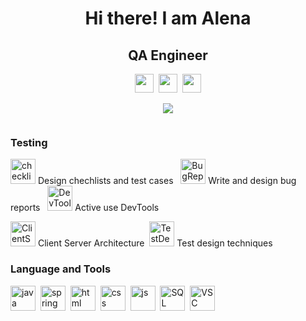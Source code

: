 <div id="header" align="center">
<h1> Hi there! I am Alena</h1>
<h2>QA Engineer</h2>
</div>

<div align="center">
  <div align="center"> 
    <a href="https://www.linkedin.com/in/elena-yanchik/"><img src="https://cdn-icons-png.flaticon.com/128/3536/3536505.png" width="30" height="30" /></a>&nbsp;
    <a href="https://t.me/YanchikLena"><img src="https://encrypted-tbn0.gstatic.com/images?q=tbn:ANd9GcRQpVteA79NPGBGtqnh_BtNIqXe_P-eCM0Uzl2_6DZeYg&s" width="30" height="30"/></a>&nbsp;
    <a href="mailto:lenochka28yan@gmail.com"><img src="https://cdn.icon-icons.com/icons2/535/PNG/512/Email-Icon_icon-icons.com_52870.png" width="30" height="30"/></a>
     
  </div>
  
![](http://github-profile-summary-cards.vercel.app/api/cards/profile-details?username=AlenaYanchyk&theme=default)
  
  <img src="https://komarev.com/ghpvc/?username=AlenaYanchyk&style=flat-square&color=lightgrey" alt=""/>
  
</div>

<div >
  
 <h3>Testing</h3>   
  <a href="https://github.com/AlenaYanchyk/CheckList"><img src="https://p7.hiclipart.com/preview/527/527/656/computer-icons-checklist-shopping-list-checklist.jpg" title="checklist" width="40" height="40"/><a/> Design chechlists and test cases &nbsp;
  <a href="https://github.com/AlenaYanchyk/BugReports"><img src="https://thumbs.dreamstime.com/b/bug-report-icon-tr…rn-flat-symbol-web-site-mobile-logo-135744296.jpg" title="BugReport" width="40" height="40" /><a/> Write and design bug reports &nbsp;
  <img src="https://encrypted-tbn0.gstatic.com/images?q=tbn:ANd9GcRj0s2MMV4gcZW3UvdScxnzegW6fqI46-ZVCQ&usqp=CAU" title="DevTools" width="40" height="40"/> Active use DevTools &nbsp;
  
  <img src="https://www.shutterstock.com/image-vector/represen…state-rest-transfer-software-260nw-2238289725.jpg" title="ClientServer" width="40" height="40"/> Client Server Architecture&nbsp;
  <img src="https://encrypted-tbn0.gstatic.com/images?q=tbn:ANd9GcS1CESGzOj3AzxaSjtyJci9pqCqqw-wAwEI1Q&usqp=CAU" title="TestDesign" width="40" height="40"/> Test design techniques &nbsp;
  
  
  <h3>Language and Tools</h3>
  <img src="https://cdn.jsdelivr.net/gh/devicons/devicon/icons/java/java-original.svg" title="java" width="40" height="40"/>&nbsp;
  <img src="https://cdn.jsdelivr.net/gh/devicons/devicon/icons/spring/spring-plain.svg" title="spring" width="40" height="40"/>&nbsp;
  <img src="https://cdn.jsdelivr.net/gh/devicons/devicon/icons/html5/html5-original.svg" title="html" width="40" height="40"/>&nbsp;
  <img src="https://cdn.jsdelivr.net/gh/devicons/devicon/icons/css3/css3-original.svg" title="css" width="40" height="40" />&nbsp;
  <img src="https://cdn.jsdelivr.net/gh/devicons/devicon/icons/javascript/javascript-original.svg" title="js" width="40" height="40"/>&nbsp;
  <img src="https://cdn.jsdelivr.net/gh/devicons/devicon/icons/mysql/mysql-plain.svg" title="SQL" width="40" height="40" />&nbsp;
  <img src="https://cdn.jsdelivr.net/gh/devicons/devicon/icons/vscode/vscode-original.svg" title="VSC" width="40" height="40" />
 </div>
  
  

